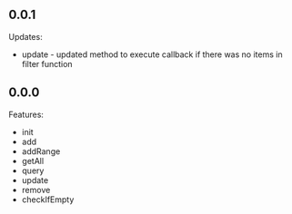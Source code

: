 ## 0.0.1
Updates:
- update - updated method to execute callback if there was no items in filter function

## 0.0.0
Features:
- init
- add
- addRange
- getAll
- query
- update
- remove
- checkIfEmpty